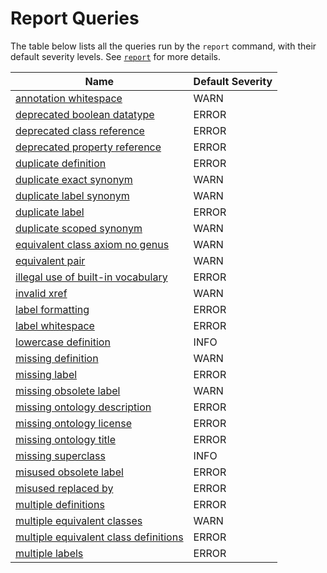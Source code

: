 # Report Queries

The table below lists all the queries run by the `report` command,
with their default severity levels.
See [`report`](../report) for more details.

| Name  | Default Severity
|-------|-------------------
| [annotation whitespace](annotation_whitespace)  | WARN
| [deprecated boolean datatype](deprecated_boolean_datatype)  | ERROR
| [deprecated class reference](deprecated_class_reference)  | ERROR
| [deprecated property reference](deprecated_property_reference)  | ERROR
| [duplicate definition](duplicate_definition)  | ERROR
| [duplicate exact synonym](duplicate_exact_synonym)  | WARN
| [duplicate label synonym](duplicate_label_synonym)  | WARN
| [duplicate label](duplicate_label)  | ERROR
| [duplicate scoped synonym](duplicate_scoped_synonym)  | WARN
| [equivalent class axiom no genus](equivalent_class_axiom_no_genus) | WARN
| [equivalent pair](equivalent_pair)  | WARN
| [illegal use of built-in vocabulary](illegal_use_of_built_in_vocabulary) | ERROR
| [invalid xref](invalid_xref)  | WARN
| [label formatting](label_formatting)  | ERROR
| [label whitespace](label_whitespace)  | ERROR
| [lowercase definition](lowercase_definition)  | INFO
| [missing definition](missing_definition)  | WARN
| [missing label](missing_label)  | ERROR
| [missing obsolete label](missing_obsolete_label)  | WARN
| [missing ontology description](missing_ontology_description)  | ERROR
| [missing ontology license](missing_ontology_license)  | ERROR
| [missing ontology title](missing_ontology_title)  | ERROR
| [missing superclass](missing_superclass)  | INFO
| [misused obsolete label](misused_obsolete_label)  | ERROR
| [misused replaced by](misused_replaced_by) | ERROR
| [multiple definitions](multiple_definitions)  | ERROR
| [multiple equivalent classes](multiple_equivalent_classes)  | WARN
| [multiple equivalent class definitions](multiple_equivalent_class_definitions)  | ERROR
| [multiple labels](multiple_labels)  | ERROR
